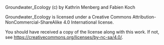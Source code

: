 Groundwater_Ecology (c) by Kathrin Menberg and Fabien Koch

Groundwater_Ecology is licensed under a Creative Commons Attribution-NonCommercial-ShareAlike 4.0 International license.

You should have received a copy of the license along with this work. If not, see https://creativecommons.org/licenses/by-nc-sa/4.0/.
